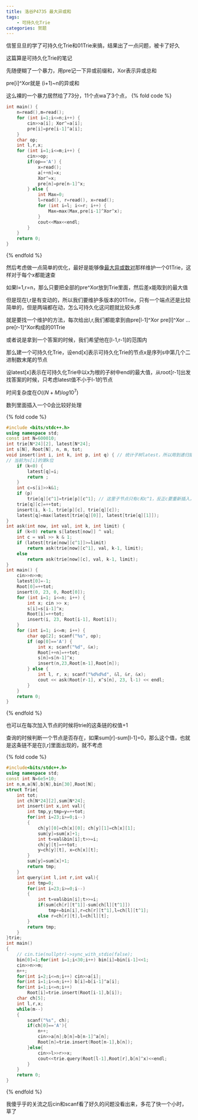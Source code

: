 ```yaml
---
title: 洛谷P4735 最大异或和
tags:
    - 可持久化Trie
categories: 贺题
---
```


信誓旦旦的学了可持久化Trie和01Trie来搞，结果出了一点问题，被卡了好久

这篇算是可持久化Trie的笔记

<!-- more -->

先随便糊了一个暴力，用pre记一下异或前缀和，Xor表示异或总和

pre[i]^Xor就是 (i+1)~n的异或和

这么裸的一个暴力居然给了73分，11个点wa了3个点，
{% fold code %}
```cpp
int main() {
    n=read(),m=read();
    for (int i=1;i<=n;i++) {
        cin>>a[i]; Xor^=a[i];
        pre[i]=pre[i-1]^a[i];
    }
    char op;
    int l,r,x;
    for (int i=1;i<=m;i++) {
        cin>>op;
        if(op=='A') {
            x=read();
            a[++n]=x;
            Xor^=x;
            pre[n]=pre[n-1]^x;
        } else {
            int Max=0;
            l=read(), r=read(), x=read();
            for (int i=l; i<=r; i++) {
                Max=max(Max,pre[i-1]^Xor^x);
            }
            cout<<Max<<endl;
        }
    }
    return 0;
}
```
{% endfold %}

然后考虑做一点简单的优化，最好是能够像[最大异或数对](https://loj.ac/p/10050)那样维护一个01Trie，这样对于每个x都能速查

如果l=1,r=n，那么只要把全部的pre^Xor放到Trie里面，然后差x能取到的最大值

但是现在l,r是有变动的，所以我们要维护多版本的01Trie，只有一个端点还是比较简单的，但是两端都在动，怎么可持久化这问题就比较头疼

就是要找一个维护的方法，每次给出l,r,我们都能拿到由pre[l-1]^Xor  pre[l]^Xor  ... pre[r-1]^Xor构成的01Trie

或者说是拿到一个答案的时候，我们希望他在[l-1,r-1]的范围内

那么建一个可持久化Trie，设end[x]表示可持久化Trie的节点x是序列s中第几个二进制数末尾的节点

设latest[x]表示在可持久化Trie中以x为根的子树中end的最大值，从root[r-1]出发找答案的时候，只考虑latest值不小于l-1的节点

时间复杂度在$O((N+M)log10^7)$

数列里面插入一个0会比较好处理

{% fold code %}
```cpp
#include <bits/stdc++.h>
using namespace std;
const int N=600010;
int trie[N*24][2], latest[N*24];
int s[N], Root[N], n, m, tot;
void insert(int i, int k, int p, int q) { // 统计子树latest，所以用到递归插入
// 当前为s[i]的第k位
    if (k<0) {
        latest[q]=i;
        return ;
    }
    int c=s[i]>>k&1;
    if (p)
        trie[q][c^1]=trie[p][c^1]; // 这里子节点只有c和c^1，反正c要重新插入，会被覆盖，所以就只继承c^1了
    trie[q][c]=++tot;
    insert(i, k-1, trie[p][c], trie[q][c]);
    latest[q]=max(latest[trie[q][0]], latest[trie[q][1]]);
}
int ask(int now, int val, int k, int limit) {
    if (k<0) return s[latest[now]] ^ val;
    int c = val >> k & 1;
    if (latest[trie[now][c^1]]>=limit)
        return ask(trie[now][c^1], val, k-1, limit);
    else
        return ask(trie[now][c], val, k-1, limit);
}
int main() {
    cin>>n>>m;
    latest[0]=-1;
    Root[0]=++tot;
    insert(0, 23, 0, Root[0]);
    for (int i=1; i<=n; i++) {
        int x; cin >> x;
        s[i]=s[i-1]^x;
        Root[i]=++tot;
        insert(i, 23, Root[i-1], Root[i]);
    }
    for (int i=1; i<=m; i++) {
        char op[2]; scanf("%s", op);
        if (op[0]=='A') {
            int x; scanf("%d", &x);
            Root[++n]=++tot;
            s[n]=s[n-1]^x;
            insert(n,23,Root[n-1],Root[n]);
        } else {
            int l, r, x; scanf("%d%d%d", &l, &r, &x);
            cout << ask(Root[r-1], x^s[n], 23, l-1) << endl;
        }
    }
    return 0;
}
```
{% endfold %}

也可以在每次加入节点的时候将trie的这条链的权值+1

查询的时候判断一个节点是否存在，如果sum[r]-sum[l-1]=0，那么这个值，也就是这条链不是在[l,r]里面出现的，就不考虑

{% fold code %}
```cpp
#include<bits/stdc++.h>
using namespace std;
const int N=6e5+10;
int n,m,a[N],b[N],bin[30],Root[N];
struct Trie{
    int tot;
    int ch[N*24][2],sum[N*24];
    int insert(int x,int val){
        int tmp,y;tmp=y=++tot;
        for(int i=23;i>=0;i--)
        {
            ch[y][0]=ch[x][0]; ch[y][1]=ch[x][1];
            sum[y]=sum[x]+1;
            int t=val&bin[i];t>>=i;
            ch[y][t]=++tot;
            y=ch[y][t], x=ch[x][t];
        }
        sum[y]=sum[x]+1;
        return tmp;
    }
    int query(int l,int r,int val){
        int tmp=0;
        for(int i=23;i>=0;i--)
        {
            int t=val&bin[i];t>>=i;
            if(sum[ch[r][t^1]]-sum[ch[l][t^1]])
                tmp+=bin[i],r=ch[r][t^1],l=ch[l][t^1];
            else r=ch[r][t],l=ch[l][t];
        }
        return tmp;
    }
}trie;
int main()
{
    // cin.tie(nullptr)->sync_with_stdio(false);
    bin[0]=1;for(int i=1;i<30;i++) bin[i]=bin[i-1]<<1;
    cin>>n>>m;
    n++;
    for(int i=2;i<=n;i++) cin>>a[i];
    for(int i=1;i<=n;i++) b[i]=b[i-1]^a[i];
    for(int i=1;i<=n;i++)
        Root[i]=trie.insert(Root[i-1],b[i]);
    char ch[5];
    int l,r,x;
    while(m--)
    {
        scanf("%s", ch);
        if(ch[0]=='A'){
            n++;
            cin>>a[n];b[n]=b[n-1]^a[n];
            Root[n]=trie.insert(Root[n-1],b[n]);
        }else{
            cin>>l>>r>>x;
            cout<<trie.query(Root[l-1],Root[r],b[n]^x)<<endl;
        }
    }
    return 0;
}
```
{% endfold %}

我傻乎乎的关流之后cin和scanf看了好久的问题没看出来，多花了快一个小时，草了